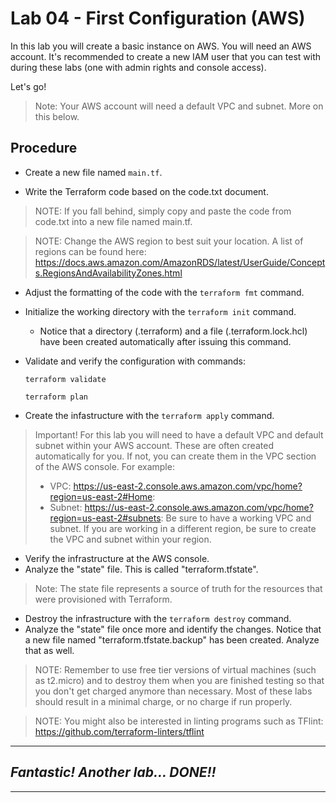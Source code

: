 # Lab 04 - First Configuration (AWS)
In this lab you will create a basic instance on AWS. You will need an AWS account. It's recommended to create a new IAM user that you can test with during these labs (one with admin rights and console access). 

Let's go!

> Note: Your AWS account will need a default VPC and subnet. More on this below.

## Procedure

- Create a new file named `main.tf`.

- Write the Terraform code based on the code.txt document.

> NOTE: If you fall behind, simply copy and paste the code from code.txt into a new file named main.tf.

> NOTE: Change the AWS region to best suit your location. A list of regions can be found here: https://docs.aws.amazon.com/AmazonRDS/latest/UserGuide/Concepts.RegionsAndAvailabilityZones.html 

- Adjust the formatting of the code with the `terraform fmt` command.
- Initialize the working directory with the `terraform init` command.
  - Notice that a directory (.terraform) and a file (.terraform.lock.hcl) have been created automatically after issuing this command.
- Validate and verify the configuration with commands:

  `terraform validate`

  `terraform plan`

- Create the infastructure with the `terraform apply` command.

> Important! For this lab you will need to have a default VPC and default subnet within your AWS account. These are often created automatically for you. If not, you can create them in the VPC section of the AWS console. For example:
> - VPC: https://us-east-2.console.aws.amazon.com/vpc/home?region=us-east-2#Home:
> - Subnet: https://us-east-2.console.aws.amazon.com/vpc/home?region=us-east-2#subnets:
> Be sure to have a working VPC and subnet. If you are working in a different region, be sure to create the VPC and subnet within your region.

- Verify the infrastructure at the AWS console.
- Analyze the "state" file. This is called "terraform.tfstate". 

> Note: The state file represents a source of truth for the resources that were provisioned with Terraform.

- Destroy the infrastructure with the `terraform destroy` command.
- Analyze the "state" file once more and identify the changes. Notice that a new file named "terraform.tfstate.backup" has been created. Analyze that as well.

> NOTE: Remember to use free tier versions of virtual machines (such as t2.micro) and to destroy them when you are finished testing so that you don't get charged anymore than necessary. Most of these labs should result in a minimal charge, or no charge if run properly.

> NOTE: You might also be interested in linting programs such as TFlint: 
https://github.com/terraform-linters/tflint

---
## *Fantastic! Another lab... DONE!!*
---